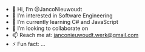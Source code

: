 - 👋 Hi, I’m @JancoNieuwoudt
- 👀 I’m interested in Software Engineering
- 🌱 I’m currently learning C# and JavaScript
- 💞️ I’m looking to collaborate on 
- 📫 Reach me at: janconieuwoudt.werk@gmail.com
- ⚡ Fun fact: ...

<!---
JancoNieuwoudt/JancoNieuwoudt is a ✨ special ✨ repository because its `README.md` (this file) appears on your GitHub profile.
You can click the Preview link to take a look at your changes.
--->
